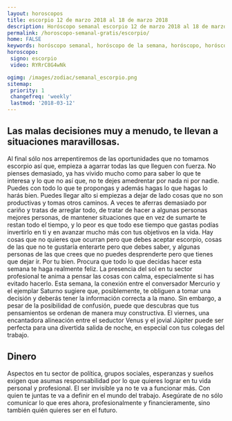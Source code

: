 ```yaml
---
layout: horoscopos
title: escorpio 12 de marzo 2018 al 18 de marzo 2018 
description: Horóscopo semanal escorpio 12 de marzo 2018 al 18 de marzo 2018. Las malas decisiones muy a menudo, te llevan a situaciones maravillosas.
permalink: /horoscopo-semanal-gratis/escorpio/
home: FALSE
keywords: horóscopo semanal, horóscopo de la semana, horóscopo, horóscopo gratis,horóscopos, horóscopo esperanza gracia, horoscopos escorpio la semana, horóscopos gratis, Tarot, Astrologia, Zodíaco, escorpio, horoscopo gratis, semanal
horoscopo:
 signo: escorpio
 video: RYRrC8G4wNk

ogimg: /images/zodiac/semanal_escorpio.png
sitemap:
 priority: 1
 changefreq: 'weekly'
 lastmod: '2018-03-12'
---
```




## Las malas decisiones muy a menudo, te llevan a situaciones maravillosas.

Al final sólo nos arrepentiremos de las oportunidades que no tomamos escorpio así que, empieza a agarrar todas las que lleguen con fuerza. No pienses demasiado, ya has vivido mucho como para saber lo que te interesa y lo que no así que, no te dejes amedrentar por nada ni por nadie. Puedes con todo lo que te propongas y además hagas lo que hagas lo harás bien. Puedes llegar alto si empiezas a dejar de lado cosas que no son productivas y tomas otros caminos. A veces te aferras demasiado por cariño y tratas de arreglar todo, de tratar de hacer a algunas personas mejores personas, de mantener situaciones que en vez de sumarte te restan todo el tiempo, y lo peor es que todo ese tiempo que gastas podías invertirlo en ti y en avanzar mucho más con tus objetivos en la vida. Hay cosas que no quieres que ocurran pero que debes aceptar escorpio, cosas de las que no te gustaría enterarte pero que debes saber, y algunas personas de las que crees que no puedes desprenderte pero que tienes que dejar ir. Por tu bien. Procura que todo lo que decidas hacer esta semana te haga realmente feliz.
La presencia del sol en tu sector profesional te anima a pensar las cosas con calma, especialmente si has evitado hacerlo. Esta semana, la conexión entre el conversador Mercurio y el ejemplar Saturno sugiere que, posiblemente, te obliguen a tomar una decisión y deberás tener la información correcta a la mano. Sin embargo, a pesar de la posibilidad de confusión, puede que descubras que tus pensamientos se ordenan de manera muy constructiva. El viernes, una encantadora alineación entre el seductor Venus y el jovial Júpiter puede ser perfecta para una divertida salida de noche, en especial con tus colegas del trabajo.   

## Dinero

Aspectos en tu sector de política, grupos sociales, esperanzas y sueños exigen que asumas responsabilidad por lo que quieres lograr en tu vida personal y profesional. El ser invisible ya no te va a funcionar más. Con quien te juntas te va a definir en el mundo del trabajo. Asegúrate de no sólo comunicar lo que eres ahora, profesionalmente y financieramente, sino también quién quieres ser en el futuro.